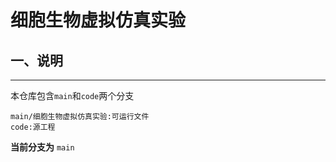 # 细胞生物虚拟仿真实验
## 一、说明
___

本仓库包含`main`和`code`两个分支

    main/细胞生物虚拟仿真实验:可运行文件
    code:源工程

**当前分支为** `main`
